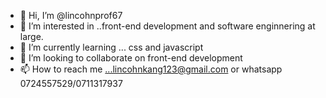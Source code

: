 - 👋 Hi, I’m @lincohnprof67
- 👀 I’m interested in ..front-end development and software enginnering at large.
- 🌱 I’m currently learning ... css and javascript
- 💞️ I’m looking to collaborate on front-end development
- 📫 How to reach me ...lincohnkang123@gmail.com or whatsapp 0724557529/0711317937

<!---
lincohnprof67/lincohnprof67 is a ✨ special ✨ repository because its `README.md` (this file) appears on your GitHub profile.
You can click the Preview link to take a look at your changes.
--->

